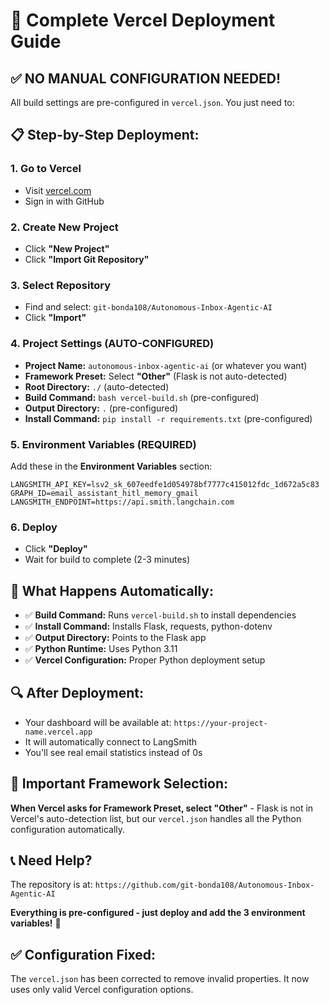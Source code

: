 # 🚀 Complete Vercel Deployment Guide

## ✅ **NO MANUAL CONFIGURATION NEEDED!**

All build settings are pre-configured in `vercel.json`. You just need to:

## 📋 **Step-by-Step Deployment:**

### 1. **Go to Vercel**
- Visit [vercel.com](https://vercel.com)
- Sign in with GitHub

### 2. **Create New Project**
- Click **"New Project"**
- Click **"Import Git Repository"**

### 3. **Select Repository**
- Find and select: `git-bonda108/Autonomous-Inbox-Agentic-AI`
- Click **"Import"**

### 4. **Project Settings (AUTO-CONFIGURED)**
- **Project Name:** `autonomous-inbox-agentic-ai` (or whatever you want)
- **Framework Preset:** Select **"Other"** (Flask is not auto-detected)
- **Root Directory:** `./` (auto-detected)
- **Build Command:** `bash vercel-build.sh` (pre-configured)
- **Output Directory:** `.` (pre-configured)
- **Install Command:** `pip install -r requirements.txt` (pre-configured)

### 5. **Environment Variables (REQUIRED)**
Add these in the **Environment Variables** section:

```
LANGSMITH_API_KEY=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
GRAPH_ID=email_assistant_hitl_memory_gmail
LANGSMITH_ENDPOINT=https://api.smith.langchain.com
```

### 6. **Deploy**
- Click **"Deploy"**
- Wait for build to complete (2-3 minutes)

## 🎯 **What Happens Automatically:**

- ✅ **Build Command:** Runs `vercel-build.sh` to install dependencies
- ✅ **Install Command:** Installs Flask, requests, python-dotenv
- ✅ **Output Directory:** Points to the Flask app
- ✅ **Python Runtime:** Uses Python 3.11
- ✅ **Vercel Configuration:** Proper Python deployment setup

## 🔍 **After Deployment:**

- Your dashboard will be available at: `https://your-project-name.vercel.app`
- It will automatically connect to LangSmith
- You'll see real email statistics instead of 0s

## 🚨 **Important Framework Selection:**

**When Vercel asks for Framework Preset, select "Other"** - Flask is not in Vercel's auto-detection list, but our `vercel.json` handles all the Python configuration automatically.

## 📞 **Need Help?**

The repository is at: `https://github.com/git-bonda108/Autonomous-Inbox-Agentic-AI`

**Everything is pre-configured - just deploy and add the 3 environment variables!** 🚀

## ✅ **Configuration Fixed:**

The `vercel.json` has been corrected to remove invalid properties. It now uses only valid Vercel configuration options.
